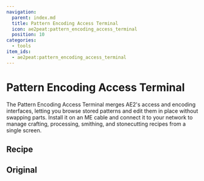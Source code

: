 ```yaml
---
navigation:
  parent: index.md
  title: Pattern Encoding Access Terminal
  icon: ae2peat:pattern_encoding_access_terminal
  position: 10
categories:
  - tools
item_ids:
  - ae2peat:pattern_encoding_access_terminal
---
```


# Pattern Encoding Access Terminal

The Pattern Encoding Access Terminal merges AE2's access and encoding interfaces, letting you browse stored patterns and edit them in place without swapping parts.
Install it on an ME cable and connect it to your network to manage crafting, processing, smithing, and stonecutting recipes from a single screen.

## Recipe

<RecipeFor id="ae2peat:pattern_encoding_access_terminal" />

## Original
